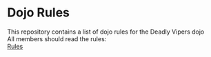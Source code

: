 Dojo Rules
==========

This repository contains a list of dojo rules for the Deadly Vipers dojo  
All members should read the rules:  
[Rules](https://github.com/deadlyvipers)


